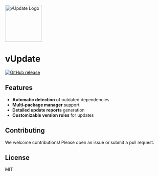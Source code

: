 <img src="https://github.com/gurraoptimus/vUpdate/raw/main/src/icons/icon.ico" alt="vUpdate Logo" width="120" height="120">

# vUpdate
[![GitHub release](https://img.shields.io/github/v/release/gurraoptimus/vUpdate?style=flat-square)](https://github.com/gurraoptimus/vUpdate/tags)

## Features

- **Automatic detection** of outdated dependencies
- **Multi-package manager** support
- **Detailed update reports** generation
- **Customizable version rules** for updates

<!--
## Installation

```bash
npm install -g vupdate
```

## Usage

```bash
vupdate [options]
```
-->

## Contributing

<p> We welcome contributions! Please open an issue or submit a pull request. </p>

## License

MIT
